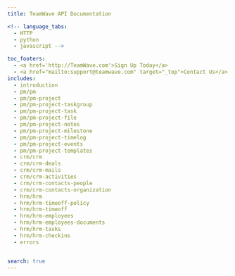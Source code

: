 ```yaml
---
title: TeamWave API Documentation

<!-- language_tabs:
  - HTTP
  - python
  - javascript -->

toc_footers:
  - <a href='http://TeamWave.com'>Sign Up Today</a>
  - <a href="mailto:support@teamwave.com" target="_top">Contact Us</a>
includes:
  - introduction
  - pm/pm
  - pm/pm-project
  - pm/pm-project-taskgroup
  - pm/pm-project-task
  - pm/pm-project-file
  - pm/pm-project-notes
  - pm/pm-project-milestone
  - pm/pm-project-timelog
  - pm/pm-project-events
  - pm/pm-project-templates
  - crm/crm
  - crm/crm-deals
  - crm/crm-mails
  - crm/crm-activities
  - crm/crm-contacts-people
  - crm/crm-contacts-organization
  - hrm/hrm
  - hrm/hrm-timeoff-policy
  - hrm/hrm-timeoff
  - hrm/hrm-employees
  - hrm/hrm-employees-documents
  - hrm/hrm-tasks
  - hrm/hrm-checkins
  - errors


search: true
---
```


